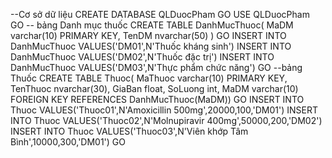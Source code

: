 --Cơ sở dữ liệu
CREATE DATABASE QLDuocPham
GO
USE QLDuocPham
GO
-- bảng Danh mục thuốc
CREATE TABLE DanhMucThuoc(
MaDM varchar(10) PRIMARY KEY,
TenDM nvarchar(50) )
GO
INSERT INTO DanhMucThuoc VALUES('DM01',N'Thuốc kháng sinh')
INSERT INTO DanhMucThuoc VALUES('DM02',N'Thuốc đặc trị')
INSERT INTO DanhMucThuoc VALUES('DM03',N'Thực phẩm chức năng')
GO
--bảng Thuốc
CREATE TABLE Thuoc(
MaThuoc varchar(10) PRIMARY KEY,
TenThuoc nvarchar(30),
GiaBan float,
SoLuong int,
MaDM varchar(10) FOREIGN KEY REFERENCES DanhMucThuoc(MaDM))
GO
INSERT INTO Thuoc VALUES('Thuoc01',N'Amoxicillin 500mg',20000,100,'DM01')
INSERT INTO Thuoc VALUES('Thuoc02',N'Molnupiravir 400mg',50000,200,'DM02')
INSERT INTO Thuoc VALUES('Thuoc03',N'Viên khớp Tâm Bình',10000,300,'DM01')
GO
